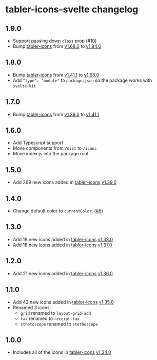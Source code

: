 # tabler-icons-svelte changelog

## 1.9.0

-   Support passing down `class` prop ([#10](https://github.com/benflap/tabler-icons-svelte/pull/10))
-   Bump [tabler-icons][tabler-icons] from [v1.68.0](https://github.com/tabler/tabler-icons/releases/tag/v1.68.0) to [v1.84.0](https://github.com/tabler/tabler-icons/releases/tag/v1.84.0)

## 1.8.0

-   Bump [tabler-icons][tabler-icons] from [v1.41.1](https://github.com/tabler/tabler-icons/releases/tag/v1.41.1) to [v1.68.0](https://github.com/tabler/tabler-icons/releases/tag/v1.68.0)
-   Add `"type": "module"` to `package.json` so the package works with `svelte-kit`

## 1.7.0

-   Bump [tabler-icons][tabler-icons] from [v1.39.0](https://github.com/tabler/tabler-icons/releases/tag/v1.39.0) to [v1.41.1](https://github.com/tabler/tabler-icons/releases/tag/v1.41.1)

## 1.6.0

-   Add Typescript support
-   Move components from `/dist` to `/icons`
-   Move index.js into the package root

## 1.5.0

-   Add 268 new icons added in [tabler-icons][tabler-icons] [v1.39.0](https://github.com/tabler/tabler-icons/releases/tag/v1.39.0)

## 1.4.0

-   Change default color to `currentColor`. ([#5](https://github.com/benflap/tabler-icons-svelte/issues/5))

## 1.3.0

-   Add 18 new icons added in [tabler-icons][tabler-icons] [v1.38.0](https://github.com/tabler/tabler-icons/releases/tag/v1.38.0)
-   Add 18 new icons added in [tabler-icons][tabler-icons] [v1.37.0](https://github.com/tabler/tabler-icons/releases/tag/v1.37.0)

## 1.2.0

-   Add 21 new icons added in [tabler-icons][tabler-icons] [v1.36.0](https://github.com/tabler/tabler-icons/releases/tag/v1.36.0)

## 1.1.0

-   Add 42 new icons added in [tabler-icons][tabler-icons] [v1.35.0](https://github.com/tabler/tabler-icons/releases/tag/v1.35.0)
-   Renamed 3 icons
    -   `grid` renamed to `layout-grid-add`
    -   `tax` renamed to `receipt-tax`
    -   `sthetoscope` renamed to `stethoscope`

## 1.0.0

-   Includes all of the icons in [tabler-icons][tabler-icons] [v1.34.0](https://github.com/tabler/tabler-icons/releases/tag/v1.34.0)

[tabler-icons]: https://github.com/tabler/tabler-icons
